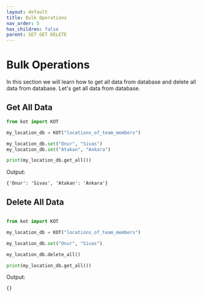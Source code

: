 ```yaml
---
layout: default
title: Bulk Operations
nav_order: 5
has_children: false
parent: SET GET DELETE
---
```


# Bulk Operations
In this section we will learn how to get all data from database and delete all data from database. Let's get all data from database.

## Get All Data
```python
from kot import KOT

my_location_db = KOT("locations_of_team_members")

my_location_db.set("Onur", "Sivas")
my_location_db.set("Atakan", "Ankara")

print(my_location_db.get_all())
```

Output:

```console
{'Onur': 'Sivas', 'Atakan': 'Ankara'}
```

## Delete All Data
```python

from kot import KOT

my_location_db = KOT("locations_of_team_members")

my_location_db.set("Onur", "Sivas")

my_location_db.delete_all()

print(my_location_db.get_all())
```

Output:

```console
{}
```
